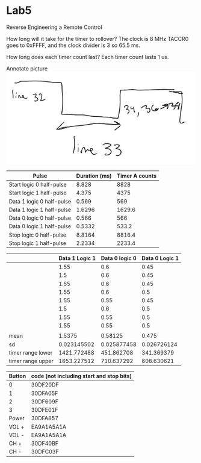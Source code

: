 Lab5
====

Reverse Engineering a Remote Control

How long will it take for the timer to rollover?
The clock is 8 MHz TACCR0 goes to 0xFFFF, and the clock divider is 3 so 65.5 ms.

How long does each timer count last?
Each timer count lasts 1 us.

Annotate picture
![alt tag](https://raw.githubusercontent.com/seanbapty/Lab5/master/timerpicuture.JPG)

| Pulse                     | Duration (ms) | Timer A counts |
|---------------------------|---------------|----------------|
| Start logic 0 half-pulse  | 8.828         | 8828           |
| Start logic 1 half-pulse  | 4.375         | 4375           |
| Data 1 logic 0 half-pulse | 0.569         | 569            |
| Data 1 logic 1 half-pulse | 1.6296        | 1629.6         |
| Data 0 logic 0 half-pulse | 0.566         | 566            |
| Data 0 logic 1 half-pulse | 0.5332        | 533.2          |
| Stop logic 0 half-pulse   | 8.8164        | 8816.4         |
| Stop logic 1 half-pulse   | 2.2334        | 2233.4         |


|                   | Data 1 Logic 1 | Data 0 logic 0 | Data 0 Logic 1 |
|-------------------|----------------|----------------|----------------|
|                   | 1.55           | 0.6            | 0.45           |
|                   | 1.5            | 0.6            | 0.45           |
|                   | 1.55           | 0.6            | 0.45           |
|                   | 1.55           | 0.6            | 0.5            |
|                   | 1.55           | 0.55           | 0.45           |
|                   | 1.5            | 0.6            | 0.5            |
|                   | 1.55           | 0.55           | 0.5            |
|                   | 1.55           | 0.55           | 0.5            |
|                   |                |                |                |
| mean              | 1.5375         | 0.58125        | 0.475          |
| sd                | 0.023145502    | 0.025877458    | 0.026726124    |
| timer range lower | 1421.772488    | 451.862708     | 341.369379     |
| timer range upper | 1653.227512    | 710.637292     | 608.630621     |


| Button | code (not including start and stop bits) |
|--------|------------------------------------------|
| 0      | 30DF20DF                                 |
| 1      | 30DFA05F                                 |
| 2      | 30DF609F                                 |
| 3      | 30DFE01F                                 |
| Power  | 30DFA857                                 |
| VOL +  | EA9A1A5A1A                               |
| VOL -  | EA9A1A5A1A                               |
| CH +   | 30DF40BF                                 |
| CH -   | 30DFC03F                                 |
